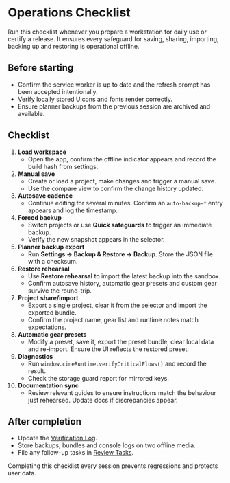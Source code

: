 # Operations Checklist

Run this checklist whenever you prepare a workstation for daily use or certify a
release. It ensures every safeguard for saving, sharing, importing, backing up
and restoring is operational offline.

## Before starting

- Confirm the service worker is up to date and the refresh prompt has been
  accepted intentionally.
- Verify locally stored Uicons and fonts render correctly.
- Ensure planner backups from the previous session are archived and available.

## Checklist

1. **Load workspace**
   - Open the app, confirm the offline indicator appears and record the build
     hash from settings.
2. **Manual save**
   - Create or load a project, make changes and trigger a manual save.
   - Use the compare view to confirm the change history updated.
3. **Autosave cadence**
   - Continue editing for several minutes. Confirm an `auto-backup-*` entry
     appears and log the timestamp.
4. **Forced backup**
   - Switch projects or use **Quick safeguards** to trigger an immediate backup.
   - Verify the new snapshot appears in the selector.
5. **Planner backup export**
   - Run **Settings → Backup & Restore → Backup**. Store the JSON file with a
     checksum.
6. **Restore rehearsal**
   - Use **Restore rehearsal** to import the latest backup into the sandbox.
   - Confirm autosave history, automatic gear presets and custom gear survive the
     round-trip.
7. **Project share/import**
   - Export a single project, clear it from the selector and import the exported
     bundle.
   - Confirm the project name, gear list and runtime notes match expectations.
8. **Automatic gear presets**
   - Modify a preset, save it, export the preset bundle, clear local data and
     re-import. Ensure the UI reflects the restored preset.
9. **Diagnostics**
   - Run `window.cineRuntime.verifyCriticalFlows()` and record the result.
   - Check the storage guard report for mirrored keys.
10. **Documentation sync**
    - Review relevant guides to ensure instructions match the behaviour just
      rehearsed. Update docs if discrepancies appear.

## After completion

- Update the [Verification Log](verification-log-template.md).
- Store backups, bundles and console logs on two offline media.
- File any follow-up tasks in [Review Tasks](review-tasks-2025-02-07.md).

Completing this checklist every session prevents regressions and protects user
data.
